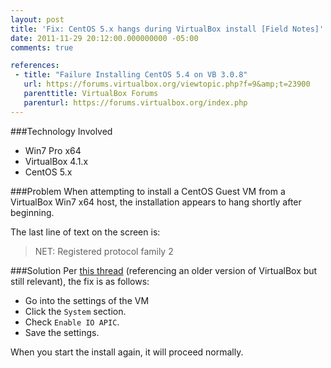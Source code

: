 ```yaml
---
layout: post
title: 'Fix: CentOS 5.x hangs during VirtualBox install [Field Notes]'
date: 2011-11-29 20:12:00.000000000 -05:00
comments: true

references:
 - title: "Failure Installing CentOS 5.4 on VB 3.0.8"
   url: https://forums.virtualbox.org/viewtopic.php?f=9&amp;t=23900
   parenttitle: VirtualBox Forums
   parenturl: https://forums.virtualbox.org/index.php
---
```

###Technology Involved
* Win7 Pro x64
* VirtualBox 4.1.x
* CentOS 5.x


###Problem
When attempting to install a CentOS Guest VM from a VirtualBox Win7 x64 host, the installation appears to hang shortly after beginning.

The last line of text on the screen is:
> NET: Registered protocol family 2

###Solution
Per [this thread](https://forums.virtualbox.org/viewtopic.php?f=9&amp;t=23900) (referencing an older version of VirtualBox but still relevant), the fix is as follows:

* Go into the settings of the VM
* Click the `System` section.
* Check `Enable IO APIC`.
* Save the settings.

When you start the install again, it will proceed normally.

